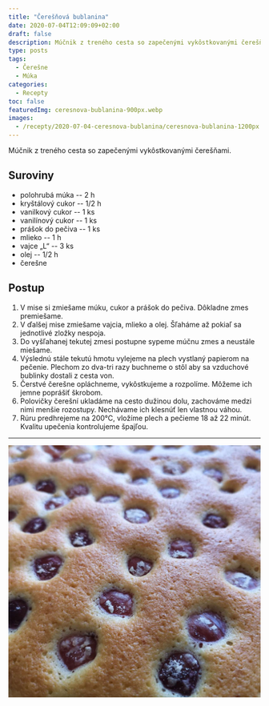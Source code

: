 ```yaml
---
title: "Čerešňová bublanina"
date: 2020-07-04T12:09:09+02:00
draft: false
description: Múčnik z treného cesta so zapečenými vykôstkovanými čerešňami.
type: posts
tags:
  - Čerešne
  - Múka
categories:
  - Recepty
toc: false
featuredImg: ceresnova-bublanina-900px.webp
images:
  - /recepty/2020-07-04-ceresnova-bublanina/ceresnova-bublanina-1200px.jpg
---
```


Múčnik z treného cesta so zapečenými vykôstkovanými čerešňami.

## Suroviny

- polohrubá múka -- 2 h
- kryštálový cukor -- 1/2 h
- vanilkový cukor -- 1 ks
- vanilínový cukor -- 1 ks
- prášok do pečiva -- 1 ks
- mlieko -- 1 h
- vajce „L“ -- 3 ks
- olej -- 1/2 h
- čerešne

## Postup

1. V mise si zmiešame múku, cukor a prášok do pečiva. Dôkladne zmes premiešame.
2. V ďalšej mise zmiešame vajcia, mlieko a olej. Šľaháme až pokiaľ sa jednotlivé zložky nespoja.
3. Do vyšľahanej tekutej zmesi postupne sypeme múčnu zmes a neustále miešame.
4. Výslednú stále tekutú hmotu vylejeme na plech vystlaný papierom na pečenie. Plechom zo dva-tri razy buchneme o stôl aby sa vzduchové bublinky dostali z cesta von.
5. Čerstvé čerešne opláchneme, vykôstkujeme a rozpolíme. Môžeme ich jemne poprášiť škrobom.
6. Polovičky čerešní ukladáme na cesto dužinou dolu, zachováme medzi nimi menšie rozostupy. Nechávame ich klesnúť len vlastnou váhou.
7. Rúru predhrejeme na 200°C, vložíme plech a pečieme 18 až 22 minút. Kvalitu upečenia kontrolujeme špajľou.

---

![Čerešňová bublanina](ceresnova-bublanina-1200px.jpg "Čerešňová bublanina (autor: zwieratko, 2020)")
